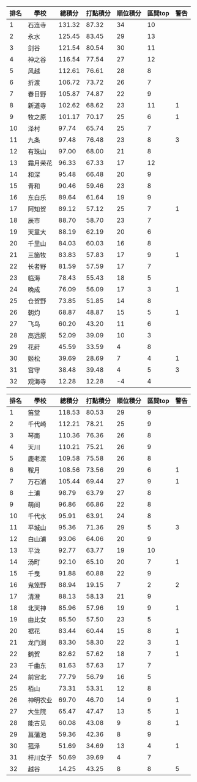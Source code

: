 排名|學校|總積分|打點積分|順位積分|區間top|警告
-|-|-|-|-|-|-
1|石连寺|131.32 |87.32 |34|10|
2|永水|125.45 |83.45 |29|13|
3|剑谷|121.54 |80.54 |30|11|
4|神之谷|116.54 |77.54 |27|12|
5|风越|112.61 |76.61 |28|8|
6|折渡|106.72 |73.72 |26|7|
7|春日野|105.87 |74.87 |22|9|
8|新道寺|102.62 |68.62 |23|11|1
9|牧之原|101.17 |70.17 |25|6|1
10|泽村|97.74 |65.74 |25|7|
11|九条|97.48 |76.48 |23|8|3
12|有珠山|97.00 |68.00 |21|8|
13|霜月荣花|96.33 |67.33 |17|12|
14|和深|95.48 |66.48 |20|9|
15|青和|90.46 |59.46 |23|8|
16|东白乐|89.64 |61.64 |19|9|
17|阿知贺|89.12 |57.12 |25|7|1
18|辰市|88.70 |58.70 |23|7|
19|天童大|88.19 |62.19 |20|6|
20|千里山|84.03 |60.03 |16|8|
21|三箇牧|83.83 |57.83 |17|9|1
22|长者野|81.59 |57.59 |17|7|
23|临海|78.43 |55.43 |18|5|
24|晚成|76.09 |56.09 |17|3|1
25|仓贺野|73.85 |51.85 |14|8|
26|朝灼|68.87 |48.87 |15|5|1
27|飞鸟|60.20 |43.20 |11|6|
28|高远原|52.09 |39.09 |10|3|
29|花莳|45.59 |33.59 |4|8|
30|姬松|39.69 |28.69 |7|4|1
31|宫守|38.48 |39.48 |4|5|3
32|观海寺|12.28 |12.28 |-4|4|

排名|學校|總積分|打點積分|順位積分|區間top|警告
-|-|-|-|-|-|-
1|笛堂|118.53 |80.53 |29|9|
2|千代崎|112.21 |78.21 |25|9|
3|琴南|110.36 |76.36 |26|8|
4|天川|110.21 |75.21 |26|9|
5|鹿老渡|109.58 |75.58 |26|8|
6|鞍月|108.56 |73.56 |29|6|1
7|万石浦|105.44 |69.44 |27|9|1
8|土浦|98.79 |63.79 |27|8|
9|萌间|96.86 |66.86 |22|8|
10|千代水|95.91 |63.91 |24|8|
11|平城山|95.36 |71.36 |29|5|3
12|白山浦|93.06 |64.06 |20|9|
13|平泷|92.77 |63.77 |19|10|
14|汤町|92.10 |65.10 |20|7|1
15|千曳|91.88 |60.88 |22|9|
16|鬼笼野|88.94 |19.15 |7|2|2
17|清澄|88.13 |58.13 |21|9|
18|北天神|85.96 |57.96 |19|9|1
19|由比女|85.50 |57.50 |23|5|
20|裾花|83.44 |60.44 |15|8|1
21|龙门渕|83.30 |58.30 |22|3|1
22|鹤贺|82.62 |57.62 |18|7|1
23|千曲东|81.63 |57.63 |17|7|
24|前宫北|77.79 |56.79 |16|5|
25|栢山|73.31 |53.31 |12|8|
26|神明农业|69.70 |46.70 |14|9|1
27|大生院|65.47 |47.47 |13|5|1
28|能古见|60.08 |43.08 |9|8|1
29|菖蒲池|59.36 |42.36 |8|9|
30|菰泽|51.69 |34.69 |13|4|1
31|梓川女子|50.69 |39.69 |4|7|
32|越谷|14.25 |43.25 |8|8|5
